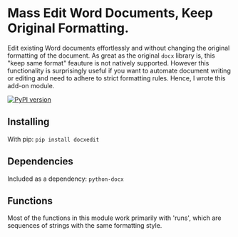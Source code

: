 # Mass Edit Word Documents, Keep Original Formatting.

Edit existing Word documents effortlessly and without changing the original formatting of the document. As great as the original `docx` library is, this "keep same format" feauture is not natively supported. However this functionality is surprisingly useful if you want to automate document writing or editing and need to adhere to strict formatting rules. Hence, I wrote this add-on module.

[![PyPI version](https://badge.fury.io/py/docxedit.svg)](https://badge.fury.io/py/docxedit)

## Installing

With pip: `pip install docxedit`

## Dependencies

Included as a dependency: `python-docx`

## Functions

Most of the functions in this module work primarily with 'runs', which are sequences of strings with the same formatting style.
